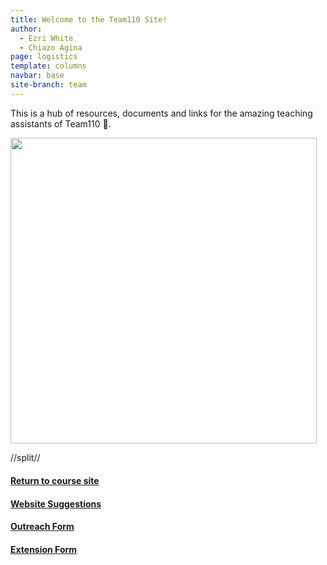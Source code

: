 ```yaml
---
title: Welcome to the Team110 Site!
author:
  - Ezri White
  - Chiazo Agina
page: logistics
template: columns
navbar: base
site-branch: team
---
```


This is a hub of resources, documents and links for the amazing teaching assistants of Team110 💛.

<img src="/static/team/homepage.png" style="width: 51vw; max-width: 51vw">

//split//

<div class="link-page box">

<h4 ><a href="/">Return to course site</a></h4>
<h4 ><a href="https://forms.gle/k28syrfsSS9uuKkH6" target="_blank">Website Suggestions</a></h4>
<h4 ><a href="https://forms.gle/sEwGh6cjGAbmLGGF7" target="_blank">Outreach Form</a></h4>
<h4 ><a href="https://forms.gle/QAyht4zDBYxAbjrv8" target="_blank">Extension Form</a></h4>

</div>
